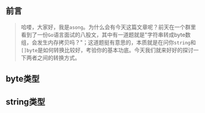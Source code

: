 ## 前言

> 哈喽，大家好，我是`asong`。为什么会有今天这篇文章呢？前天在一个群里看到了一份`Go`语言面试的八股文，其中有一道题就是"字符串转成byte数组，会发生内存拷贝吗？"；这道题挺有意思的，本质就是在问你`string`和`[]byte`是如何转换比较好，考验你的基本功底。今天我们就来好好的探讨一下两者之间的转换方式。



## byte类型





## string类型



